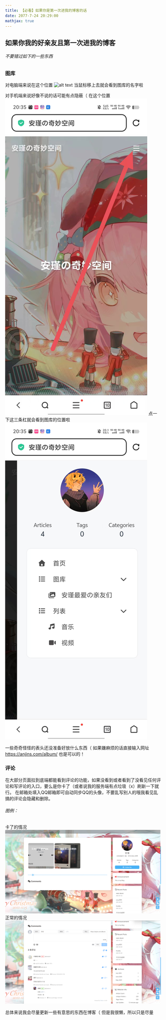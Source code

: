 ```yaml
---
title: 【必看】如果你是第一次进我的博客的话
date: 2077-7-24 20:29:00
mathjax: true
---
```

## 如果你我的好亲友且第一次进我的博客
###### 不要错过如下的一些东西

### 图库
对电脑端来说在这个位置
![alt text](1753360347189.png)
当鼠标移上去就会看到图库的名字啦

对手机端来说好像不说的话可能有点隐蔽（
在这个位置
![alt text](494ae9dd35347d60bc1ec358a494249.jpg)
点一下这三条杠就会看到图库的位置啦
![alt text](9cea2937cef5e3f83eff80fe7cdc385.jpg)

一些奇奇怪怪的表头还没准备好放什么东西（
如果嫌麻烦的话直接输入网址 https://anjins.com/album/ 也是可以的！

### 评论
在大部分页面拉到底端都能看到评论的功能，如果没看到或者看到了没看见任何评论和写评论的入口，要么是你卡了（或者说我的服务端有点垃圾（x）刷新一下就行。
在邮箱处填入QQ邮箱即可自动同步QQ的头像，不要乱写别人的哦我看见乱搞的评论会隐藏和删除。
###### 图例：
卡了的情况
![alt text](f542efd52a0a4ddfe74e801dae21c3e.png)
正常的情况
![alt text](969272aea4caf2d193c92a6520f2299.png)

总体来说我会尽量更新一些有意思的东西在博客（
但是我很懒，所以只是尽量